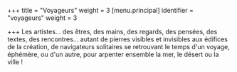 +++
title = "Voyageurs"
weight = 3
[menu.principal]
identifier = "voyageurs"
weight = 3

+++
Les artistes... des êtres, des mains, des regards, des pensées, des textes, des rencontres... autant de pierres visibles et invisibles aux édifices de la création, de navigateurs solitaires se retrouvant le temps d'un voyage, éphémère, ou d'un autre, pour arpenter ensemble la mer, le désert ou la ville !